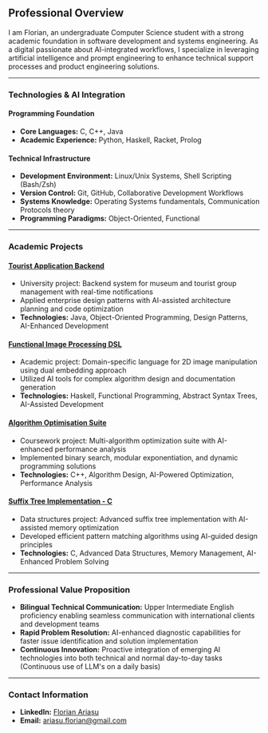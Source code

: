 ## Professional Overview  
I am Florian, an undergraduate Computer Science student with a strong academic foundation in software development and systems engineering. As a digital passionate about AI-integrated workflows, I specialize in leveraging artificial intelligence and prompt engineering to enhance technical support processes and product engineering solutions.

---

### Technologies & AI Integration  
#### **Programming Foundation**  
- **Core Languages:** C, C++, Java  
- **Academic Experience:** Python, Haskell, Racket, Prolog

#### **Technical Infrastructure**  
- **Development Environment:** Linux/Unix Systems, Shell Scripting (Bash/Zsh)  
- **Version Control:** Git, GitHub, Collaborative Development Workflows  
- **Systems Knowledge:** Operating Systems fundamentals, Communication Protocols theory  
- **Programming Paradigms:** Object-Oriented, Functional

---

### Academic Projects  
#### [Tourist Application Backend](https://github.com/florian-ariasu/tourist-application-backend)  
* University project: Backend system for museum and tourist group management with real-time notifications  
* Applied enterprise design patterns with AI-assisted architecture planning and code optimization  
* **Technologies:** Java, Object-Oriented Programming, Design Patterns, AI-Enhanced Development  

#### [Functional Image Processing DSL](https://github.com/florian-ariasu/functional-image-processing-dsl)  
* Academic project: Domain-specific language for 2D image manipulation using dual embedding approach  
* Utilized AI tools for complex algorithm design and documentation generation  
* **Technologies:** Haskell, Functional Programming, Abstract Syntax Trees, AI-Assisted Development  

#### [Algorithm Optimisation Suite](https://github.com/florian-ariasu/algorithm-optimisation-suite)  
* Coursework project: Multi-algorithm optimization suite with AI-enhanced performance analysis  
* Implemented binary search, modular exponentiation, and dynamic programming solutions  
* **Technologies:** C++, Algorithm Design, AI-Powered Optimization, Performance Analysis  

#### [Suffix Tree Implementation - C](https://github.com/florian-ariasu/c-suffix-tree-implementation)
* Data structures project: Advanced suffix tree implementation with AI-assisted memory optimization  
* Developed efficient pattern matching algorithms using AI-guided design principles  
* **Technologies:** C, Advanced Data Structures, Memory Management, AI-Enhanced Problem Solving  

---

### Professional Value Proposition  
- **Bilingual Technical Communication:** Upper Intermediate English proficiency enabling seamless communication with international clients and development teams  
- **Rapid Problem Resolution:** AI-enhanced diagnostic capabilities for faster issue identification and solution implementation  
- **Continuous Innovation:** Proactive integration of emerging AI technologies into both technical and normal day-to-day tasks (Continuous use of LLM's on a daily basis)

---

### Contact Information  
- **LinkedIn:** [Florian Ariașu](https://linkedin.com/in/florianariasu)  
- **Email:** ariasu.florian@gmail.com
